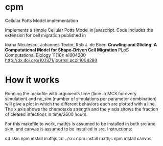 # cpm
Cellular Potts Model implementation

Implements a simple Cellular Potts Model in javascript. Code includes the extension for cell migration published in

Ioana Niculescu, Johannes Textor, Rob J. de Boer:
__Crawling and Gliding: A Computational Model for Shape-Driven Cell Migration__
PLoS Computational Biology 11(10): e1004280
http://dx.doi.org/10.1371/journal.pcbi.1004280

# How it works

Running the makefile with arguments time (time in MCS for every simulation) and no_sim (number of simulations per parameter combination) will give a plot in which the different behaviors each are plotted with a line. The x axis shows the chemotaxis strength and the y axis shows the fraction of cleared infections in time/3600 hours.

For this makefile to work, mathjs is assumed to be installed in both src and skin, and canvas is assumed to be installed in src.
Instructions:

cd skin
npm install mathjs
cd ../src
npm install mathjs
npm install canvas

